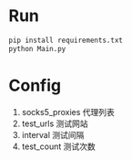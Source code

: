 # Run
```bash
pip install requirements.txt
python Main.py
```

# Config
1. socks5_proxies 代理列表
2. test_urls 测试网站
3. interval 测试间隔
4. test_count 测试次数